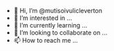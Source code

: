 - 👋 Hi, I’m @mutisoivulicleverton
- 👀 I’m interested in ...
- 🌱 I’m currently learning ...
- 💞️ I’m looking to collaborate on ...
- 📫 How to reach me ...

<!---
mutisoivulicleverton/mutisoivulicleverton is a ✨ special ✨ repository because its `README.md` (this file) appears on your GitHub profile.
You can click the Preview link to take a look at your changes.
--->
